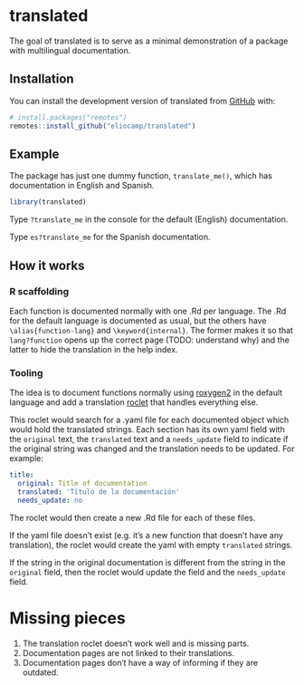 
<!-- README.md is generated from README.Rmd. Please edit that file -->

# translated

The goal of translated is to serve as a minimal demonstration of a
package with multilingual documentation.

## Installation

You can install the development version of translated from
[GitHub](https://github.com/) with:

``` r
# install.packages("remotes")
remotes::install_github("eliocamp/translated")
```

## Example

The package has just one dummy function, `translate_me()`, which has
documentation in English and Spanish.

``` r
library(translated)
```

Type `?translate_me` in the console for the default (English)
documentation.

Type `es?translate_me` for the Spanish documentation.

## How it works

### R scaffolding

Each function is documented normally with one .Rd per language. The .Rd
for the default language is documented as usual, but the others have
`\alias{function-lang}` and `\keyword{internal}`. The former makes it so
that `lang?function` opens up the correct page (TODO: understand why)
and the latter to hide the translation in the help index.

### Tooling

The idea is to document functions normally using
[roxygen2](https://roxygen2.r-lib.org/index.html) in the default
language and add a translation
[roclet](https://roxygen2.r-lib.org/reference/roclet.html) that handles
everything else.

This roclet would search for a .yaml file for each documented object
which would hold the translated strings. Each section has its own yaml
field with the `original` text, the `translated` text and a
`needs_update` field to indicate if the original string was changed and
the translation needs to be updated. For example:

``` yaml
title:
  original: Title of documentation
  translated: 'Título de la documentación'
  needs_update: no
```

The roclet would then create a new .Rd file for each of these files.

If the yaml file doesn’t exist (e.g. it’s a new function that doesn’t
have any translation), the roclet would create the yaml with empty
`translated` strings.

If the string in the original documentation is different from the string
in the `original` field, then the roclet would update the field and the
`needs_update` field.

# Missing pieces

1.  The translation roclet doesn’t work well and is missing parts.
2.  Documentation pages are not linked to their translations.
3.  Documentation pages don’t have a way of informing if they are
    outdated.
